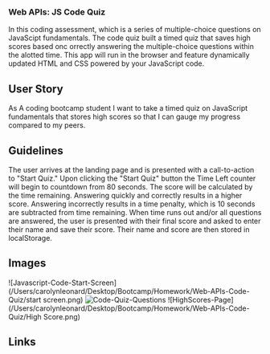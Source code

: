 ### Web APIs: JS Code Quiz 

In this coding assessment, which is a series of multiple-choice questions on JavaScipt fundamentals. The code quiz built a timed quiz that saves high scores based onc orrectly answering the multiple-choice questions within the alotted time. This app will run in the browser and feature dynamically updated HTML and CSS powered by your JavaScript code.

## User Story 

As A coding bootcamp student I want to take a timed quiz on JavaScript fundamentals that stores high scores so that I can gauge my progress compared to my peers.

## Guidelines

The user arrives at the landing page and is presented with a call-to-action to "Start Quiz."  Upon clicking the "Start Quiz" button the Time Left counter will begin to countdown from 80 seconds. The score will be calculated by the time remaining. Answering quickly and correctly results in a higher score. Answering incorrectly results in a time penalty, which is 10 seconds are subtracted from time remaining.  When time runs out and/or all questions are answered, the user is presented with their final score and asked to enter their name and save their score. Their name and score are then stored in localStorage.

## Images

![Javascript-Code-Start-Screen](/Users/carolynleonard/Desktop/Bootcamp/Homework/Web-APIs-Code-Quiz/start screen.png)
![Code-Quiz-Questions](/Users/carolynleonard/Desktop/Bootcamp/Homework/Web-APIs-Code-Quiz/Questions.png)
![HighScores-Page](/Users/carolynleonard/Desktop/Bootcamp/Homework/Web-APIs-Code-Quiz/High Score.png)

## Links
